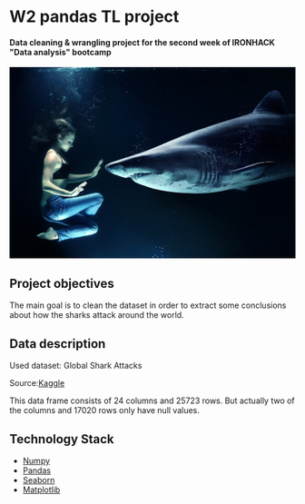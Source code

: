 # W2 pandas TL project
#### Data cleaning & wrangling project for the second week of IRONHACK "Data analysis" bootcamp
![portada](https://github.com/Fominayasg/w2-pandas-project-Sonia-Garcia-/blob/main/images/woman-2435605_1280.jpg)

## Project objectives

The main goal is to clean the dataset in order to extract some conclusions about how the sharks attack around the world.

## Data description

Used dataset: Global Shark Attacks

Source:[Kaggle](https://www.kaggle.com/teajay/global-shark-attacks)

This data frame consists of 24 columns and 25723 rows. But actually two of the columns and 17020 rows only have null values. 

## Technology Stack

- [Numpy](https://numpy.org/)
- [Pandas](https://pandas.pydata.org/docs/)
- [Seaborn](https://seaborn.pydata.org/)
- [Matplotlib](https://matplotlib.org/)